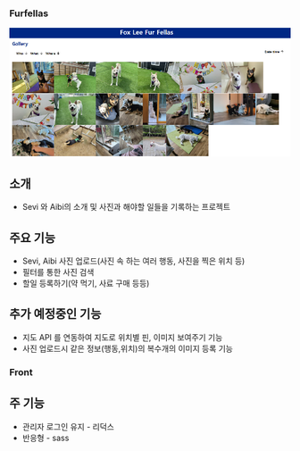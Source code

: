 ### Furfellas
![furfellas](https://github.com/daehan0226/daehan0226/blob/main/images/furfellas_s.png?raw=true)
## 소개
* Sevi 와 Aibi의 소개 및 사진과 해야할 일들을 기록하는 프로젝트

## 주요 기능
* Sevi, Aibi 사진 업로드(사진 속 하는 여러 행동, 사진을 찍은 위치 등)
* 필터를 통한 사진 검색
* 할일 등록하기(약 먹기, 사료 구매 등등)

## 추가 예정중인 기능
* 지도 API 를 연동하여 지도로 위치별 핀, 이미지 보여주기 기능
* 사진 업로드시 같은 정보(행동,위치)의 복수개의 이미지 등록 기능


### Front
## 주 기능
* 관리자 로그인 유지 - 리덕스
* 반응형 - sass
